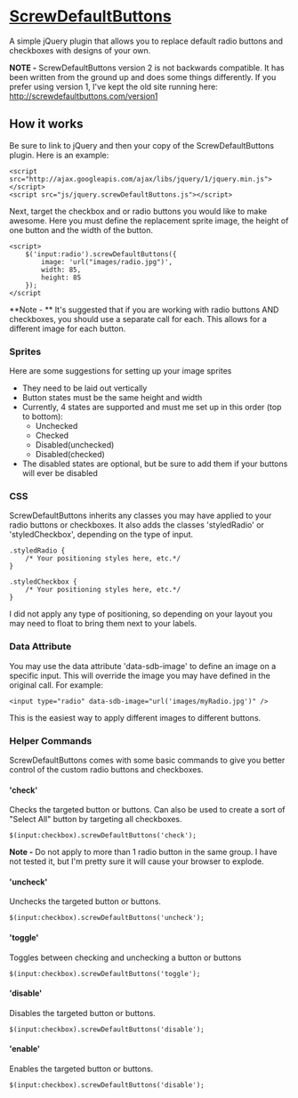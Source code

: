 # [ScrewDefaultButtons](http://screwdefaultbuttons.com)
A simple jQuery plugin that allows you to replace default radio buttons and checkboxes with designs of your own.

**NOTE -** ScrewDefaultButtons version 2 is not backwards compatible. It has been written from the ground up and does some things differently. If you prefer using version 1, I've kept the old site running here: http://screwdefaultbuttons.com/version1

## How it works
Be sure to link to jQuery and then your copy of the ScrewDefaultButtons plugin. Here is an example:

	<script src="http://ajax.googleapis.com/ajax/libs/jquery/1/jquery.min.js"></script>
	<script src="js/jquery.screwDefaultButtons.js"></script>
	
Next, target the checkbox and or radio buttons you would like to make awesome. Here you must define the replacement sprite image, the height of one button and the width of the button.

	<script>
		$('input:radio').screwDefaultButtons({
			image: 'url("images/radio.jpg")',
			width: 85,
			height: 85
		});
	</script
	
**Note - ** It's suggested that if you are working with radio buttons AND checkboxes, you should use a separate call for each. This allows for a different image for each button.

### Sprites
Here are some suggestions for setting up your image sprites
- They need to be laid out vertically
- Button states must be the same height and width
- Currently, 4 states are supported and must me set up in this order (top to bottom):
	- Unchecked
	- Checked
	- Disabled(unchecked)
	- Disabled(checked)
- The disabled states are optional, but be sure to add them if your buttons will ever be disabled

### CSS
ScrewDefaultButtons inherits any classes you may have applied to your radio buttons or checkboxes. It also adds the classes 'styledRadio' or 'styledCheckbox', depending on the type of input.

	.styledRadio {
		/* Your positioning styles here, etc.*/
	}
	
	.styledCheckbox {
		/* Your positioning styles here, etc.*/
	}

I did not apply any type of positioning, so depending on your layout you may need to float to bring them next to your labels.


### Data Attribute
You may use the data attribute 'data-sdb-image' to define an image on a specific input. This will override the image you may have defined in the original call. For example:

	<input type="radio" data-sdb-image="url('images/myRadio.jpg')" />

This is the easiest way to apply different images to different buttons.

### Helper Commands
ScrewDefaultButtons comes with some basic commands to give you better control of the custom radio buttons and checkboxes.

#### 'check'
Checks the targeted button or buttons. Can also be used to create a sort of "Select All" button by targeting all checkboxes.
	
	$(input:checkbox).screwDefaultButtons('check');
	
**Note -** Do not apply to more than 1 radio button in the same group. I have not tested it, but I'm pretty sure it will cause your browser to explode.

#### 'uncheck'
Unchecks the targeted button or buttons.

	$(input:checkbox).screwDefaultButtons('uncheck');
	
#### 'toggle'
Toggles between checking and unchecking a button or buttons

	$(input:checkbox).screwDefaultButtons('toggle');	
	
#### 'disable'
Disables the targeted button or buttons.

	$(input:checkbox).screwDefaultButtons('disable');
	
#### 'enable'
Enables the targeted button or buttons.

	$(input:checkbox).screwDefaultButtons('disable');
